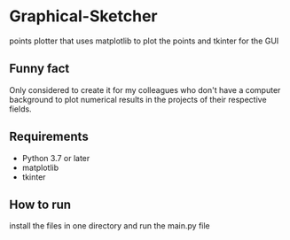 # Graphical-Sketcher
points plotter that uses matplotlib to plot the points and tkinter for the GUI

## Funny fact
 Only considered to create it for my colleagues who don't have a computer background to plot numerical results in the projects of their respective fields.

## Requirements
* Python 3.7 or later
* matplotlib
* tkinter

## How to run
install the files in one directory and run the main.py file
